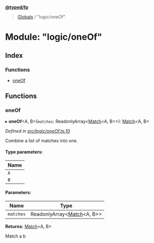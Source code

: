 **[@typed/fp](../README.md)**

> [Globals](../globals.md) / "logic/oneOf"

# Module: "logic/oneOf"

## Index

### Functions

* [oneOf](_logic_oneof_.md#oneof)

## Functions

### oneOf

▸ **oneOf**\<A, B>(`matches`: ReadonlyArray\<[Match](_logic_types_.match.md)\<A, B>>): [Match](_logic_types_.match.md)\<A, B>

*Defined in [src/logic/oneOf.ts:10](https://github.com/TylorS/typed-fp/blob/f27ba3e/src/logic/oneOf.ts#L10)*

Combine a list of matches into one.

#### Type parameters:

Name |
------ |
`A` |
`B` |

#### Parameters:

Name | Type |
------ | ------ |
`matches` | ReadonlyArray\<[Match](_logic_types_.match.md)\<A, B>> |

**Returns:** [Match](_logic_types_.match.md)\<A, B>

Match a b
